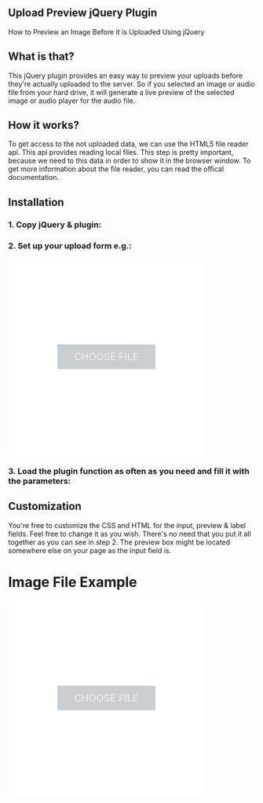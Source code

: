 ## Upload Preview jQuery Plugin
How to Preview an Image Before it is Uploaded Using jQuery

## What is that?
This jQuery plugin provides an easy way to preview your uploads before they're actually uploaded to the server. So if you selected an image or audio file from your hard drive, it will generate a live preview of the selected image or audio player for the audio file.

## How it works?
To get access to the not uploaded data, we can use the HTML5 file reader api. This api provides reading local files. This step is pretty important, because we need to this data in order to show it in the browser window. To get more information about the file reader, you can read the offical documentation.

## Installation
### 1. Copy jQuery & plugin:
  <script type="text/javascript" src="http://code.jquery.com/jquery-2.0.3.min.js"></script>
  <script type="text/javascript" src="assets/js/uploadPreview.min.js"></script>

### 2. Set up your upload form e.g.:
  <div id="image-preview">
    <label for="image-upload" id="image-label">Choose File</label>
    <input type="file" name="image" id="image-upload" />
  </div>

### 3. Load the plugin function as often as you need and fill it with the parameters:
  <script type="text/javascript">
  $(document).ready(function() {
    $("input[type=file]").uploadPreview({
      input_field: "#image-upload",   // Default: .image-upload
      preview_box: "#image-preview",  // Default: .image-preview
      label_field: "#image-label",    // Default: .image-label
      label_default: "Choose File",   // Default: Choose File
      label_selected: "Change File",  // Default: Change File
      no_label: false                 // Default: false
    });
  });
  </script>

## Customization
You're free to customize the CSS and HTML for the input, preview & label fields. Feel free to change it as you wish. There's no need that you put it all together as you can see in step 2. The preview box might be located somewhere else on your page as the input field is.

# Image File Example
  <style type="text/css">
  #image-preview {
    width: 400px;
    height: 400px;
    position: relative;
    overflow: hidden;
    background-color: #ffffff;
    color: #ecf0f1;
  }
  #image-preview input {
    line-height: 200px;
    font-size: 200px;
    position: absolute;
    opacity: 0;
    z-index: 10;
  }
  #image-preview label {
    position: absolute;
    z-index: 5;
    opacity: 0.8;
    cursor: pointer;
    background-color: #bdc3c7;
    width: 200px;
    height: 50px;
    font-size: 20px;
    line-height: 50px;
    text-transform: uppercase;
    top: 0;
    left: 0;
    right: 0;
    bottom: 0;
    margin: auto;
    text-align: center;
  }
  </style>

  <script type="text/javascript">
  $(document).ready(function() {
    $.uploadPreview({
      input_field: "#image-upload",
      preview_box: "#image-preview",
      label_field: "#image-label"
    });
  });
  </script>

  <div id="image-preview">
    <label for="image-upload" id="image-label">Choose File</label>
    <input type="file" name="image" id="image-upload" />
  </div>


